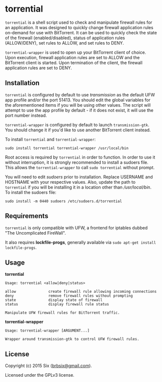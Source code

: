 # torrential

`torrential` is a shell script used to check and manipulate firewall rules for an application. It was designed to quickly change firewall application rules on-demand for use with BitTorrent. It can be used to quickly check the state of the firewall (enabled/disabled), status of application rules (ALLOW/DENY), set rules to ALLOW, and set rules to DENY.

`torrential-wrapper` is used to open up your BitTorrent client of choice. Upon execution, firewall application rules are set to ALLOW and the BitTorrent client is started. Upon termination of the client, the firewall application rules are set to DENY.

Installation
------------

`torrential` is configured by default to use *transmission* as the default UFW app profile and/or the port 51413. You should edit the global variables for the aforementioned items if you will be using other values. The script will attempt to use the app profile by default - if it does not exist, it will use the port number instead.

`torrential-wrapper` is configured by default to launch `transmission-gtk`. You should change it if you'd like to use another BitTorrent client instead.

To install `torrential` and `torrential-wrapper`:

    sudo install torrential torrential-wrapper /usr/local/bin

Root access is required by `torrential` in order to function. In order to use it without interruption, it is strongly recommended to install a sudoers file. This allows the `torrential-wrapper` to call `sudo torrential` without prompt.

You will need to edit *sudoers* prior to installation. Replace USERNAME and HOSTNAME with your respective values. Also, update the path to `torrential` if you will be installing it in a location other than */usr/local/bin*. To install the sudoers file:

    sudo install -m 0440 sudoers /etc/sudoers.d/torrential

Requirements
------------

`torrential` is only compatible with UFW, a frontend for iptables dubbed "The Uncomplicated FireWall".

It also requires **lockfile-progs**, generally available via `sudo apt-get install lockfile-progs`.

Usage
-----

**torrential**

    Usage: torrential <allow|deny|status>

    allow               create firewall rule allowing incoming connections
    deny                remove firewall rules without prompting
    state               display state of firewall
    status              display firewall rule status

    Manipulate UFW firewall rules for BitTorrent traffic.

**torrential-wrapper**

    Usage: torrential-wrapper [ARGUMENT...]

    Wrapper around transmission-gtk to control UFW firewall rules.

License
-------

Copyright (c) 2015 Six (brbsix@gmail.com).

Licensed under the GPLv3 license.
